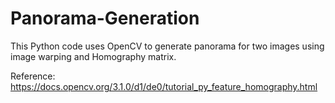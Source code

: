 # Panorama-Generation
This Python code uses OpenCV to generate panorama for two images using image warping and Homography matrix.

Reference: https://docs.opencv.org/3.1.0/d1/de0/tutorial_py_feature_homography.html

